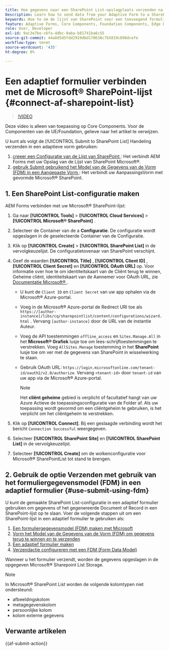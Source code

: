 ```yaml
---
title: Hoe gegevens naar een SharePoint List-opslagplaats verzenden na verzending van een adaptief formulier?
Description: Learn how to send data from your Adaptive Form to a SharePoint storage like a SharePoint list when you submit the form.
keywords: Hoe te om de lijst van SharePoint voor een toevoegend formulier te verbinden?, voorleggen aan SharePoint, creeer een Configuratie van de Lijst van SharePoint, gebruik de Verzenden aan SharePoint actie in een Aangepast Vorm, verbind een Aangepast Formulier met Microsoft&reg; de Lijst van SharePoint.
feature: Adaptive Forms, Core Components, Foundation Components, Edge Delivery Services
role: User, Developer
exl-id: 9ac3e7be-c6fa-4dbc-9aba-b81741ba6c55
source-git-commit: 44a8d5d5fdd2919d6d170638c7b5819c898dcefe
workflow-type: tm+mt
source-wordcount: '435'
ht-degree: 0%

---
```


# Een adaptief formulier verbinden met de Microsoft® SharePoint-lijst {#connect-af-sharepoint-list}

>[!VIDEO](https://video.tv.adobe.com/v/3424820/connect-aem-adaptive-form-to-sharepointlist/?quality=12&learn=on)

<span> Deze video is alleen van toepassing op Core Components. Voor de Componenten van de UE/Foundation, gelieve naar het artikel te verwijzen.</span>

U kunt als volgt de [!UICONTROL Submit to SharePoint List] Handeling verzenden in een adaptieve vorm gebruiken:

1. [ creeer een Configuratie van de Lijst van SharePoint ](#1-create-a-sharepoint-list-configuration): Het verbindt AEM Forms met uw Opslag van de Lijst van SharePoint Microsoft®.
1. [ gebruik Submit gebruikend het Model van de Gegevens van de Vorm (FDM) in een Aangepaste Vorm ](#2-use-the-submit-using-form-data-model-fdm-in-an-adaptive-form-use-submit-using-fdm): Het verbindt uw AanpassingsVorm met gevormde Microsoft® SharePoint.

## &#x200B;1. Een SharePoint List-configuratie maken

AEM Forms verbinden met uw Microsoft® SharePoint-lijst:

1. Ga naar **[!UICONTROL Tools]** > **[!UICONTROL Cloud Services]** > **[!UICONTROL Microsoft® SharePoint]** .
1. Selecteer de Container van de a **Configuratie**. De configuratie wordt opgeslagen in de geselecteerde Container van de Configuratie.
1. Klik op **[!UICONTROL Create]** > **[!UICONTROL SharePoint List]** in de vervolgkeuzelijst. De configuratietovenaar van SharePoint verschijnt.
1. Geef de waarden **[!UICONTROL Title]** , **[!UICONTROL Client ID]** , **[!UICONTROL Client Secret]** en **[!UICONTROL OAuth URL]** op. Voor informatie over hoe te om identiteitskaart van de Cliënt terug te winnen, Geheime cliënt, identiteitskaart van de Aannemer voor OAuth URL, zie [ Documentatie Microsoft® ](https://learn.microsoft.com/en-us/graph/auth-register-app-v2).
   * U kunt de `Client ID` en `Client Secret` van uw app ophalen via de Microsoft® Azure-portal.
   * Voeg in de Microsoft® Azure-portal de Redirect URI toe als `https://[author-instance]/libs/cq/sharepointlist/content/configurations/wizard.html` . Vervang `[author-instance]` door de URL van de instantie Auteur.
   * Voeg de API toestemmingen `offline_access` en `Sites.Manage.All` in het **Microsoft® Grafiek** lusje toe om lees-schrijftoestemmingen te verstrekken. Voeg `AllSites.Manage` toestemming in het **SharePoint** lusje toe om ver met de gegevens van SharePoint in wisselwerking te staan.
   * Gebruik OAuth URL: `https://login.microsoftonline.com/tenant-id/oauth2/v2.0/authorize`. Vervang `<tenant-id>` door `tenant-id` van uw app via de Microsoft® Azure-portal.

     >[!NOTE]
     >
     > Het **cliënt geheime** gebied is verplicht of facultatief hangt van uw Azure Actieve de toepassingsconfiguratie van de Folder af. Als uw toepassing wordt gevormd om een cliëntgeheim te gebruiken, is het verplicht om het cliëntgeheim te verstrekken.

1. Klik op **[!UICONTROL Connect]**. Bij een geslaagde verbinding wordt het bericht `Connection Successful` weergegeven.
1. Selecteer **[!UICONTROL SharePoint Site]** en **[!UICONTROL SharePoint List]** in de vervolgkeuzelijst.
1. Selecteer **[!UICONTROL Create]** om de wolkenconfiguratie voor Microsoft® SharePointList tot stand te brengen.


## &#x200B;2. Gebruik de optie Verzenden met gebruik van het formuliergegevensmodel (FDM) in een adaptief formulier {#use-submit-using-fdm}

U kunt de gemaakte SharePoint List-configuratie in een adaptief formulier gebruiken om gegevens of het gegenereerde Document of Record in een SharePoint-lijst op te slaan. Voer de volgende stappen uit om een SharePoint-lijst in een adaptief formulier te gebruiken als:

1. [Een formuliergegevensmodel (FDM) maken met Microsoft](/help/forms/create-form-data-models.md)
1. [Vorm het Model van de Gegevens van de Vorm (FDM) om gegevens terug te winnen en te verzenden](/help/forms/work-with-form-data-model.md#configure-services)
1. [Een adaptief formulier maken](/help/forms/creating-adaptive-form-core-components.md)
1. [Verzendactie configureren met een FDM (Form Data Model)](/help/forms/using-form-data-model.md)

Wanneer u het formulier verzendt, worden de gegevens opgeslagen in de opgegeven Microsoft® Sharepoint List Storage.

>[!NOTE]
>
> In Microsoft® SharePoint List worden de volgende kolomtypen niet ondersteund:
> * afbeeldingskolom
> * metagegevenskolom
> * persoonlijke kolom
> * kolom externe gegevens

## Verwante artikelen

{{af-submit-action}}
